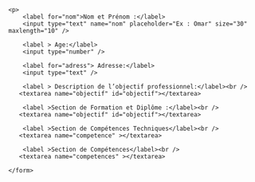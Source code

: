  <html>
	<head>
        <title>CV</title>
    </head>
    <form method="post" action="traitement.php">
	
    <p>
        <label for="nom">Nom et Prénom :</label>
        <input type="text" name="nom" placeholder="Ex : Omar" size="30" maxlength="10" />
    
	    <label > Age:</label>
		<input type="number" />
    
	    <label for="adress"> Adresse:</label>
		<input type="text" />
     
	    <label > Description de l’objectif professionnel:</label><br />
       <textarea name="objectif" id="objectif"></textarea>
   
		<label >Section de Formation et Diplôme :</label><br />
       <textarea name="objectif" id="objectif"></textarea>
    
		<label >Section de Compétences Techniques</label><br />
       <textarea name="competence" ></textarea>
	
	    <label >Section de Compétences</label><br />
       <textarea name="competences" ></textarea>
	   
    </form>
   </html>
	
